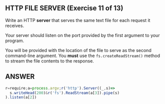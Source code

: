 ## HTTP FILE SERVER (Exercise 11 of 13)

  Write an HTTP **server** that serves the same text file for each request it
  receives.

  Your server should listen on the port provided by the first argument to
  your program.

  You will be provided with the location of the file to serve as the second
  command-line argument. You **must** use the `fs.createReadStream()` method to
  stream the file contents to the response.

## ANSWER

```js
r=require;a=process.argv;r('http').Server((_,s)=>
  s.writeHead(200)&r('fs').ReadStream(a[3]).pipe(s)
).listen(a[2])
```
